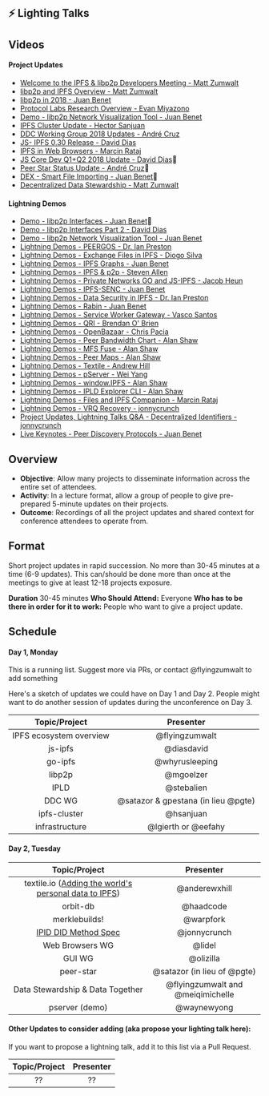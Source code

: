 ## ⚡️ Lighting Talks

## Videos

#### Project Updates
- [Welcome to the IPFS & libp2p Developers Meeting - Matt Zumwalt](https://www.youtube.com/watch?v=ctjvfX1EoWY&list=PLuhRWgmPaHtRT7ZLH_NmdfJhjubdOiTVr&index=2)
- [libp2p and IPFS Overview - Matt Zumwalt](https://www.youtube.com/watch?v=SMfAw9cfm4Y&list=PLuhRWgmPaHtRT7ZLH_NmdfJhjubdOiTVr&index=3)
- [libp2p in 2018 - Juan Benet](https://www.youtube.com/watch?v=KVMiFA_nMTY&list=PLuhRWgmPaHtRT7ZLH_NmdfJhjubdOiTVr&index=4)
- [Protocol Labs Research Overview - Evan Miyazono](https://www.youtube.com/watch?v=FuSMNIkIrIo&list=PLuhRWgmPaHtRT7ZLH_NmdfJhjubdOiTVr&index=5)
- [Demo - libp2p Network Visualization Tool - Juan Benet](https://www.youtube.com/watch?v=w944sFTjLq8&list=PLuhRWgmPaHtRT7ZLH_NmdfJhjubdOiTVr&index=6)
- [IPFS Cluster Update - Hector Sanjuan](https://www.youtube.com/watch?v=Ggdz-u0Fy1g&list=PLuhRWgmPaHtRT7ZLH_NmdfJhjubdOiTVr&index=7)
- [DDC Working Group 2018 Updates - André Cruz](https://www.youtube.com/watch?v=Ggdz-u0Fy1g&list=PLuhRWgmPaHtRT7ZLH_NmdfJhjubdOiTVr&index=8)
- [JS- IPFS 0.30 Release - David Dias](https://www.youtube.com/watch?v=Ggdz-u0Fy1g&list=PLuhRWgmPaHtRT7ZLH_NmdfJhjubdOiTVr&index=9)
- [IPFS in Web Browsers - Marcin Rataj](https://www.youtube.com/watch?v=Ggdz-u0Fy1g&list=PLuhRWgmPaHtRT7ZLH_NmdfJhjubdOiTVr&index=10)
- [JS Core Dev Q1+Q2 2018 Update - David Dias](https://www.youtube.com/watch?v=Ggdz-u0Fy1g&list=PLuhRWgmPaHtRT7ZLH_NmdfJhjubdOiTVr&index=11)
- [Peer Star Status Update - André Cruz](https://www.youtube.com/watch?v=Ggdz-u0Fy1g&list=PLuhRWgmPaHtRT7ZLH_NmdfJhjubdOiTVr&index=12)
- [DEX - Smart File Importing - Juan Benet](https://www.youtube.com/watch?v=Ggdz-u0Fy1g&list=PLuhRWgmPaHtRT7ZLH_NmdfJhjubdOiTVr&index=13)
- [Decentralized Data Stewardship - Matt Zumwalt](https://www.youtube.com/watch?v=Ggdz-u0Fy1g&list=PLuhRWgmPaHtRT7ZLH_NmdfJhjubdOiTVr&index=14)

#### Lightning Demos
- [Demo - libp2p Interfaces - Juan Benet](https://www.youtube.com/watch?v=Ggdz-u0Fy1g&list=PLuhRWgmPaHtRT7ZLH_NmdfJhjubdOiTVr&index=15)
- [Demo - libp2p Interfaces Part 2 - David Dias](https://www.youtube.com/watch?v=Ggdz-u0Fy1g&list=PLuhRWgmPaHtRT7ZLH_NmdfJhjubdOiTVr&index=16)
- [Demo - libp2p Network Visualization Tool - Juan Benet](https://www.youtube.com/watch?v=Ggdz-u0Fy1g&list=PLuhRWgmPaHtRT7ZLH_NmdfJhjubdOiTVr&index=17)
- [Lightning Demos - PEERGOS - Dr. Ian Preston](https://www.youtube.com/watch?v=Ggdz-u0Fy1g&list=PLuhRWgmPaHtRT7ZLH_NmdfJhjubdOiTVr&index=18)
- [Lightning Demos - Exchange Files in IPFS - Diogo Silva](https://www.youtube.com/watch?v=Ggdz-u0Fy1g&list=PLuhRWgmPaHtRT7ZLH_NmdfJhjubdOiTVr&index=19)
- [Lightning Demos - IPFS Graphs - Juan Benet](https://www.youtube.com/watch?v=Ggdz-u0Fy1g&list=PLuhRWgmPaHtRT7ZLH_NmdfJhjubdOiTVr&index=20)
- [Lightning Demos - IPFS & p2p - Steven Allen](https://www.youtube.com/watch?v=Ggdz-u0Fy1g&list=PLuhRWgmPaHtRT7ZLH_NmdfJhjubdOiTVr&index=21)
- [Lightning Demos - Private Networks GO and JS-IPFS - Jacob Heun](https://www.youtube.com/watch?v=Ggdz-u0Fy1g&list=PLuhRWgmPaHtRT7ZLH_NmdfJhjubdOiTVr&index=22)
- [Lightning Demos - IPFS-SENC - Juan Benet](https://www.youtube.com/watch?v=Ggdz-u0Fy1g&list=PLuhRWgmPaHtRT7ZLH_NmdfJhjubdOiTVr&index=23)
- [Lightning Demos - Data Security in IPFS - Dr. Ian Preston](https://www.youtube.com/watch?v=Ggdz-u0Fy1g&list=PLuhRWgmPaHtRT7ZLH_NmdfJhjubdOiTVr&index=24)
- [Lightning Demos - Rabin - Juan Benet](https://www.youtube.com/watch?v=Ggdz-u0Fy1g&list=PLuhRWgmPaHtRT7ZLH_NmdfJhjubdOiTVr&index=25)
- [Lightning Demos - Service Worker Gateway - Vasco Santos](https://www.youtube.com/watch?v=Ggdz-u0Fy1g&list=PLuhRWgmPaHtRT7ZLH_NmdfJhjubdOiTVr&index=26)
- [Lightning Demos - QRI - Brendan O' Brien](https://www.youtube.com/watch?v=Ggdz-u0Fy1g&list=PLuhRWgmPaHtRT7ZLH_NmdfJhjubdOiTVr&index=27)
- [Lightning Demos - OpenBazaar - Chris Pacia](https://www.youtube.com/watch?v=Ggdz-u0Fy1g&list=PLuhRWgmPaHtRT7ZLH_NmdfJhjubdOiTVr&index=28)
- [Lightning Demos - Peer Bandwidth Chart - Alan Shaw](https://www.youtube.com/watch?v=Ggdz-u0Fy1g&list=PLuhRWgmPaHtRT7ZLH_NmdfJhjubdOiTVr&index=29)
- [Lightning Demos - MFS Fuse - Alan Shaw](https://www.youtube.com/watch?v=Ggdz-u0Fy1g&list=PLuhRWgmPaHtRT7ZLH_NmdfJhjubdOiTVr&index=30)
- [Lightning Demos - Peer Maps - Alan Shaw](https://www.youtube.com/watch?v=Ggdz-u0Fy1g&list=PLuhRWgmPaHtRT7ZLH_NmdfJhjubdOiTVr&index=31)
- [Lightning Demos - Textile - Andrew Hill](https://www.youtube.com/watch?v=Ggdz-u0Fy1g&list=PLuhRWgmPaHtRT7ZLH_NmdfJhjubdOiTVr&index=32)
- [Lightning Demos - pServer - Wei Yang](https://www.youtube.com/watch?v=Ggdz-u0Fy1g&list=PLuhRWgmPaHtRT7ZLH_NmdfJhjubdOiTVr&index=33)
- [Lightning Demos - window.IPFS - Alan Shaw](https://www.youtube.com/watch?v=Ggdz-u0Fy1g&list=PLuhRWgmPaHtRT7ZLH_NmdfJhjubdOiTVr&index=34)
- [Lightning Demos - IPLD Explorer CLI - Alan Shaw](https://www.youtube.com/watch?v=Ggdz-u0Fy1g&list=PLuhRWgmPaHtRT7ZLH_NmdfJhjubdOiTVr&index=35)
- [Lightning Demos - Files and IPFS Companion - Marcin Rataj](https://www.youtube.com/watch?v=Ggdz-u0Fy1g&list=PLuhRWgmPaHtRT7ZLH_NmdfJhjubdOiTVr&index=36)
- [Lightning Demos - VRQ Recovery - jonnycrunch](https://www.youtube.com/watch?v=Ggdz-u0Fy1g&list=PLuhRWgmPaHtRT7ZLH_NmdfJhjubdOiTVr&index=37)
- [Project Updates, Lightning Talks Q&A - Decentralized Identifiers - jonnycrunch](https://www.youtube.com/watch?v=Ggdz-u0Fy1g&list=PLuhRWgmPaHtRT7ZLH_NmdfJhjubdOiTVr&index=38)
- [Live Keynotes - Peer Discovery Protocols - Juan Benet](https://www.youtube.com/watch?v=Ggdz-u0Fy1g&list=PLuhRWgmPaHtRT7ZLH_NmdfJhjubdOiTVr&index=39)

## Overview

- **Objective**: Allow many projects to disseminate information across the entire set of attendees.
- **Activity**: In a lecture format, allow a group of people to give pre-prepared 5-minute updates on their projects.
- **Outcome**: Recordings of all the project updates and shared context for conference attendees to operate from.

## Format

Short project updates in rapid succession. No more than 30-45 minutes at a time (6-9 updates). This can/should be done more than once at the meetings to give at least 12-18 projects exposure.

**Duration** 30-45 minutes
**Who Should Attend:** Everyone
**Who has to be there in order for it to work:** People who want to give a project update.

## Schedule

#### Day 1, Monday

This is a running list. Suggest more via PRs, or contact @flyingzumwalt to add something

Here's a sketch of updates we could have on Day 1 and Day 2. People might want to do another session of updates during the unconference on Day 3.

| Topic/Project           | Presenter                   |
|:-----------------------:|:---------------------------:|
| IPFS ecosystem overview | @flyingzumwalt              |
| js-ipfs                 | @diasdavid                  |
| go-ipfs                 | @whyrusleeping              |
| libp2p                  | @mgoelzer                   |
| IPLD                    | @stebalien                  |
| DDC WG                  | @satazor & gpestana (in lieu @pgte) |
| ipfs-cluster            | @hsanjuan                   |
| infrastructure          | @lgierth or @eefahy         |

#### Day 2, Tuesday

| Topic/Project           | Presenter                   |
|:-----------------------:|:---------------------------:|
| textile.io ([Adding the world's personal data to IPFS](https://github.com/ipfs/developer-meetings/pull/2)) | @anderewxhill |
| orbit-db                | @haadcode                   |
| merklebuilds!           | @warpfork                   |
| [IPID DID Method Spec](lightning-talks/ipid.md) | @jonnycrunch |
| Web Browsers WG         | @lidel                      |
| GUI WG                  | @olizilla                   |
| peer-star               | @satazor (in lieu of @pgte) |
| Data Stewardship & Data Together | @flyingzumwalt and @meiqimichelle |
| pserver (demo)          | @waynewyong                 |

#### Other Updates to consider adding (aka propose your lighting talk here):

If you want to propose a lightning talk, add it to this list via a Pull Request.

| Topic/Project           | Presenter                   |
|:-----------------------:|:---------------------------:|
| ??                      | ??                          |
